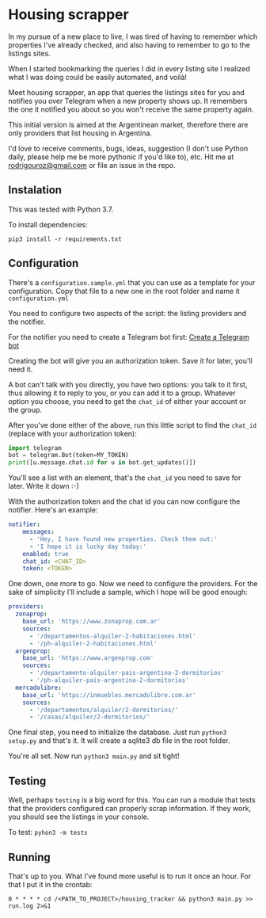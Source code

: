 # Housing scrapper

In my pursue of a new place to live, I was tired of having to remember which properties I've already checked, and also having to remember to go to the listings sites.

When I started bookmarking the queries I did in every listing site I realized what I was doing could be easily automated, and voilà!

Meet housing scrapper, an app that queries the listings sites for you and notifies you over Telegram when a new property shows up. It remembers the one it notified you about so you won't receive the same property again.

This initial version is aimed at the Argentinean market, therefore there are only providers that list housing in Argentina.

I'd love to receive comments, bugs, ideas, suggestion (I don't use Python daily, please help me be more pythonic if you'd like to), etc. Hit me at rodrigouroz@gmail.com or file an issue in the repo.

## Instalation
This was tested with Python 3.7.

To install dependencies:

`pip3 install -r requirements.txt`

## Configuration

There's a `configuration.sample.yml` that you can use as a template for your configuration. Copy that file to a new one in the root folder and name it `configuration.yml`

You need to configure two aspects of the script: the listing providers and the notifier.

For the notifier you need to create a Telegram bot first: [Create a Telegram bot](https://core.telegram.org/bots)

Creating the bot will give you an authorization token. Save it for later, you'll need it.

A bot can't talk with you directly, you have two options: you talk to it first, thus allowing it to reply to you, or you can add it to a group. Whatever option you choose, you need to get the `chat_id` of either your account or the group.

After you've done either of the above, run this little script to find the `chat_id` (replace with your authorization token):

```python
import telegram
bot = telegram.Bot(token=MY_TOKEN)
print([u.message.chat.id for u in bot.get_updates()])
```
You'll see a list with an element, that's the `chat_id` you need to save for later. Write it down :-)

With the authorization token and the chat id you can now configure the notifier. Here's an example:

```yaml
notifier:
    messages:
      - 'Hey, I have found new properties. Check them out:'
      - 'I hope it is lucky day today:'
    enabled: true
    chat_id: <CHAT_ID>
    token: <TOKEN>
```

One down, one more to go. Now we need to configure the providers. For the sake of simplicity I'll include a sample, which I hope will be good enough:

```yaml
providers:
  zonaprop:
    base_url: 'https://www.zonaprop.com.ar'
    sources:
      - '/departamentos-alquiler-2-habitaciones.html'
      - '/ph-alquiler-2-habitaciones.html'
  argenprop:
    base_url: 'https://www.argenprop.com'
    sources:
      - '/departamento-alquiler-pais-argentina-2-dormitorios'
      - '/ph-alquiler-pais-argentina-2-dormitorios'
  mercadolibre:
    base_url: 'https://inmuebles.mercadolibre.com.ar'
    sources:
      - '/departamentos/alquiler/2-dormitorios/'
      - '/casas/alquiler/2-dormitorios/'
```

One final step, you need to initialize the database. Just run `python3 setup.py` and that's it. It will create a sqlite3 db file in the root folder.

You're all set. Now run `python3 main.py` and sit tight!

## Testing

Well, perhaps `testing` is a big word for this. You can run a module that tests that the providers configured can properly scrap information. If they work, you should see the listings in your console.

To test: `pyhon3 -m tests`

## Running

That's up to you. What I've found more useful is to run it once an hour. For that I put it in the crontab:

`0 * * * * cd /<PATH_TO_PROJECT>/housing_tracker && python3 main.py >> run.log 2>&1`
